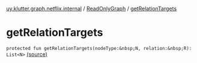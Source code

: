 [uy.klutter.graph.netflix.internal](../index.md) / [ReadOnlyGraph](index.md) / [getRelationTargets](.)


# getRelationTargets
`protected fun getRelationTargets(nodeType:&nbsp;N, relation:&nbsp;R): List<N>` [(source)](https://github.com/kohesive/klutter/blob/master/netflix-graph-jdk6/src/main/kotlin/uy/klutter/graph/netflix/internal/Graph.kt#L119)



